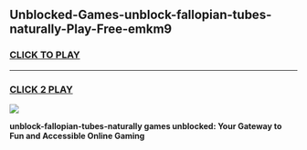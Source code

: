 
## Unblocked-Games-unblock-fallopian-tubes-naturally-Play-Free-emkm9
<h3>
<a href="https://premium76.site?title=unblock-fallopian-tubes-naturally&ref=19M">CLICK TO PLAY</a></h3>
<hr>

<h3>
<a href="https://premium76.site?title=unblock-fallopian-tubes-naturally&ref=19M">CLICK 2 PLAY</a>
  
</h3>

<a href="https://premium76.site?title=unblock-fallopian-tubes-naturally&ref=19M"><img src="https://clearcache.store/games.png"></a>


**unblock-fallopian-tubes-naturally games unblocked: Your Gateway to Fun and Accessible Online Gaming**
